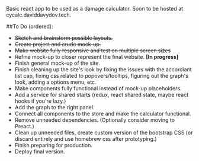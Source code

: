 Basic react app to be used as a damage calculator. Soon to be hosted at cycalc.daviddavydov.tech.

##To Do (ordered):

 * ~~Sketch and brainstorm possible layouts.~~
 * ~~Create project and crude mock-up.~~
 * ~~Make website fully responsive and test on multiple screen sizes~~
 * Refine mock-up to closer represent the final website. **[In progress]**
 * Finish general mock-up of the site.
 * Finish cleaning up the site's look by fixing the issues with the accordiant list cap, fixing css related to popovers/tooltips, figuring out the graph's look, adding a options menu, etc.
 * Make components fully functional instead of mock-up placeholders.
 * Add a service for shared starts (redux, react shared state, maybe react hooks if you're lazy.)
 * Add the graph to the right panel.
 * Connect all components to the store and make the calculator functional.
 * Remove unneeded dependencies. (Optionally consider moving to Preact.)
 * Clean up unneeded files, create custom version of the bootstrap CSS (or discard entirely and use homebrew css after prototyping.)
 * Finish preparing for production.
 * Deploy final version.
